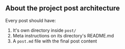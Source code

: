## About the project post architecture
Every post should have:
1. It's own directory inside `post/`
2. Meta instructions on its directory's README.md
3. A `post.md` file with the final post content